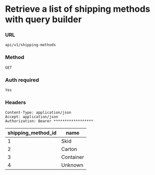 # Retrieve a list of shipping methods with query builder

### URL

```text
api/v1/shipping-methods
```

### Method

```text
GET
```





### Auth required

```text
Yes
```

### Headers

```text
Content-Type: application/json
Accept: application/json
Authorization: Bearer ******************

```

| shipping_method_id | name      |
|--------------------|-----------|
| 1                  | Skid      |
| 2                  | Carton    |
| 3                  | Container |
| 4                  | Unknown   |
